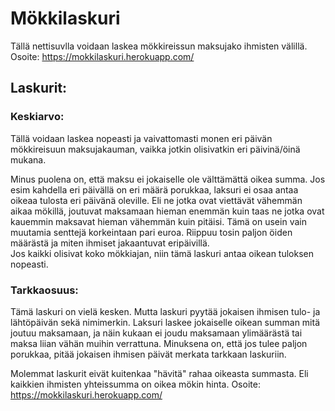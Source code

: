 # Mökkilaskuri
Tällä nettisuvlla voidaan laskea mökkireissun maksujako ihmisten välillä.  
Osoite: https://mokkilaskuri.herokuapp.com/

## Laskurit:

### Keskiarvo:
Tällä voidaan laskea nopeasti ja vaivattomasti monen eri päivän mökkireisuun maksujakauman, vaikka jotkin olisivatkin
eri päivinä/öinä mukana.

Minus puolena on, että maksu ei jokaiselle ole välttämättä oikea summa. Jos esim kahdella eri päivällä on eri määrä porukkaa, laksuri ei osaa antaa oikeaa tulosta
eri päivänä oleville. Eli ne jotka ovat viettävät vähemmän aikaa mökillä, joutuvat maksamaan hieman enemmän kuin taas ne jotka ovat kauemmin maksavat hieman vähemmän kuin pitäisi.
Tämä on usein vain muutamia senttejä korkeintaan pari euroa. Riippuu tosin paljon öiden määrästä ja miten ihmiset jakaantuvat eripäivillä.  
Jos kaikki olisivat koko mökkiajan, niin tämä laskuri antaa oikean tuloksen nopeasti.

### Tarkkaosuus:
Tämä laskuri on vielä kesken. Mutta laskuri pyytää jokaisen ihmisen tulo- ja lähtöpäivän sekä nimimerkin. Laksuri laskee jokaiselle oikean summan mitä joutuu maksamaan, ja näin kukaan ei joudu maksamaan ylimäärästä tai maksa liian vähän muihin verrattuna. Minuksena on, että jos tulee paljon porukkaa, pitää jokaisen ihmisen päivät merkata tarkkaan laskuriin.
  
  
  
Molemmat laskurit eivät kuitenkaa "hävitä" rahaa oikeasta summasta. Eli kaikkien ihmisten yhteissumma on oikea mökin hinta.
Osoite: https://mokkilaskuri.herokuapp.com/
